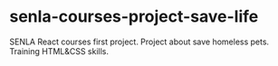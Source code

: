 # senla-courses-project-save-life
SENLA React courses first project. Project about save homeless pets. Training HTML&CSS skills.